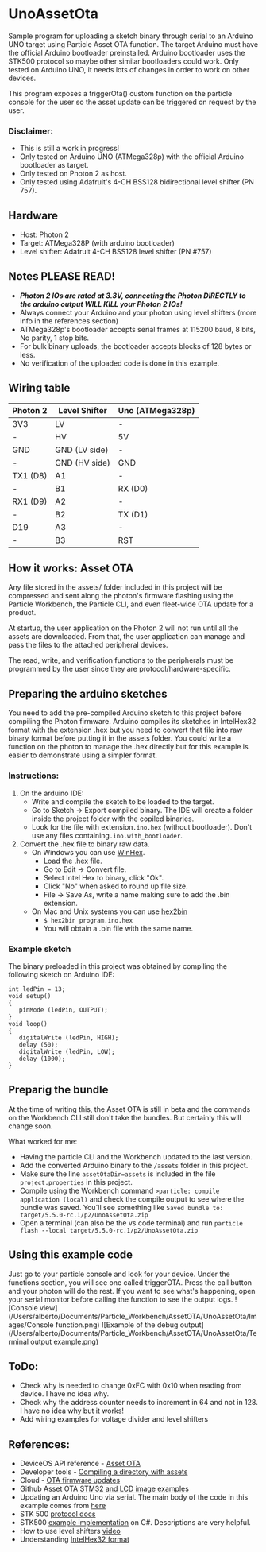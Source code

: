 # UnoAssetOta

Sample program for uploading a sketch binary through serial to an Arduino UNO target using Particle Asset OTA function. The target Arduino must have the official Arduino bootloader preinstalled. Arduino bootloader uses the STK500 protocol so maybe other similar bootloaders could work. Only tested on Arduino UNO, it needs lots of changes in order to work on other devices.

This program exposes a triggerOta() custom function on the particle console for the user so the asset update can be triggered on request by the user.

### Disclaimer:

- This is still a work in progress!
- Only tested on Arduino UNO (ATMega328p) with the official Arduino bootloader as target.
- Only tested on Photon 2 as host.
- Only tested using Adafruit's 4-CH BSS128 bidirectional level shifter (PN 757).

## Hardware

* Host:   Photon 2
* Target: ATMega328P (with arduino bootloader)
* Level shifter: Adafruit 4-CH BSS128 level shifter (PN #757)

## Notes PLEASE READ!

- ***Photon 2 IOs are rated at 3.3V, connecting the Photon DIRECTLY to the arduino output WILL KILL your Photon 2 IOs!***
- Always connect your Arduino and your photon using level shifters (more info in the references section)
- ATMega328p's bootloader accepts serial frames at 115200 baud, 8 bits, No parity, 1 stop bits.
- For bulk binary uploads, the bootloader accepts blocks of 128 bytes or less.
- No verification of the uploaded code is done in this example.

## Wiring table


| Photon 2 | Level Shifter | Uno (ATMega328p) |
| ---------- | --------------- | ------------------ |
| 3V3      | LV            | -                |
| -        | HV            | 5V               |
| GND      | GND (LV side) | -                |
| -        | GND (HV side) | GND              |
| TX1 (D8) | A1            | -                |
| -        | B1            | RX (D0)          |
| RX1 (D9) | A2            | -                |
| -        | B2            | TX (D1)          |
| D19      | A3            | -                |
| -        | B3            | RST              |

## How it works: Asset OTA

Any file stored in the assets/ folder included in this project will be compressed and sent along the photon's firmware flashing using the Particle Workbench, the Particle CLI, and even fleet-wide OTA update for a product.

At startup, the user application on the Photon 2 will not run until all the assets are downloaded. From that, the user application can manage and pass the files to the attached peripheral devices.

The read, write, and verification functions to the peripherals must be programmed by the user since they are protocol/hardware-specific.

## Preparing the arduino sketches

You need to add the pre-compiled Arduino sketch to this project before compiling the Photon firmware. Arduino compiles its sketches in IntelHex32 format with the extension .hex but you need to convert that file into raw binary format before putting it in the assets folder. You could write a function on the photon to manage the .hex directly but for this example is easier to demonstrate using a simpler format.

### Instructions:

1. On the arduino IDE:
   * Write and compile the sketch to be loaded to the target.
   * Go to Sketch -> Export compiled binary. The IDE will create a folder inside the project folder with the copiled binaries.
   * Look for the file with extension`.ino.hex` (without bootloader). Don't use any files containing`.ino.with_bootloader`.
2. Convert the .hex file to binary raw data.
   * On Windows you can use [WinHex](http://www.winhex.com/winhex/hex-editor.html).
     * Load the .hex file.
     * Go to Edit -> Convert file.
     * Select Intel Hex to binary, click "Ok".
     * Click "No" when asked to round up file size.
     * File -> Save As, write a name making sure to add the .bin extension.
   * On Mac and Unix systems you can use [hex2bin](https://github.com/Keidan/hex2bin/blob/master/README.md)
     * `$ hex2bin program.ino.hex`
     * You will obtain a .bin file with the same name.

### Example sketch

The binary preloaded in this project was obtained by compiling the following sketch on Arduino IDE:

```
int ledPin = 13;
void setup()
{
   pinMode (ledPin, OUTPUT);
}
void loop()
{
   digitalWrite (ledPin, HIGH);
   delay (50);
   digitalWrite (ledPin, LOW);
   delay (1000);
}
```

## Preparig the bundle
At the time of writing this, the Asset OTA is still in beta and the commands on the Workbench CLI still don't take the bundles. But certainly this will change soon.

What worked for me:
- Having the particle CLI and the Workbench updated to the last version.
- Add the converted Arduino binary to the `/assets` folder in this project.
- Make sure the line `assetOtaDir=assets` is included in the file `project.properties` in this project.
- Compile using the Workbench command `>particle: compile application (local)` and check the compile output to see where the bundle was saved. You´ll see something like `Saved bundle to: target/5.5.0-rc.1/p2/UnoAssetOta.zip`
- Open a terminal (can also be the vs code terminal) and run `particle flash --local target/5.5.0-rc.1/p2/UnoAssetOta.zip`

## Using this example code

Just go to your particle console and look for your device. Under the functions section, you will see one called triggerOTA. Press the call button and your photon will do the rest. If you want to see what's happening, open your serial monitor before calling the function to see the output logs.
![Console view](/Users/alberto/Documents/Particle_Workbench/AssetOTA/UnoAssetOta/Images/Console function.png)
![Example of the debug output](/Users/alberto/Documents/Particle_Workbench/AssetOTA/UnoAssetOta/Terminal output example.png)


## ToDo:

- Check why is needed to change 0xFC with 0x10 when reading from device. I have no idea why.
- Check why the address counter needs to increment in 64 and not in 128. I have no idea why but it works!
- Add wiring examples for voltage divider and level shifters

## References:

- DeviceOS API reference - [Asset OTA](https://docs.particle.io/reference/device-os/firmware/#asset-ota)
- Developer tools - [Compiling a directory with assets](https://docs.particle.io/reference/developer-tools/cli/#compiling-a-directory-with-assets)
- Cloud - [OTA firmware updates](https://docs.particle.io/getting-started/cloud/ota-updates/#asset-ota)
- Github Asset OTA [STM32 and LCD image examples](https://github.com/particle-iot/asset-ota-examples)
- Updating an Arduino Uno via serial. The main body of the code in this example comes from [here](https://forum.arduino.cc/t/put-an-arduino-uno-in-programming-mode/334383/23)
- STK 500 [protocol docs](https://www.microchip.com/content/dam/mchp/documents/OTH/ApplicationNotes/ApplicationNotes/doc2525.pdf)
- STK500 [example implementation](https://www.diericx.net/post/upload-hex-file-from-csharp/) on C#. Descriptions are very helpful.
- How to use level shifters [video](https://youtu.be/rawUx0WYpDA)
- Understanding [IntelHex32 format](http://www.elproducts.com/understanding-hex-files.html)